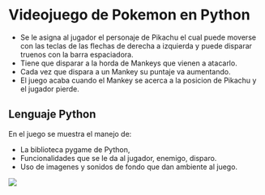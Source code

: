 # Videojuego de Pokemon en Python

- Se le asigna al jugador el personaje de Pikachu el cual puede moverse con las teclas de las flechas de derecha a izquierda y puede disparar truenos con la barra espaciadora.
- Tiene que disparar a la horda de Mankeys que vienen a atacarlo.
- Cada vez que dispara a un Mankey su puntaje va aumentando.
- El juego acaba cuando el Mankey se acerca a la posicion de Pikachu y el jugador pierde.

## Lenguaje Python

En el juego se muestra el manejo de: 
- La biblioteca pygame de Python,
- Funcionalidades que se le da al jugador, enemigo, disparo.
- Uso de imagenes y sonidos de fondo que dan ambiente al juego.

![](https://fictionhorizon.com/wp-content/uploads/2022/07/Cero_Island_Mankey.jpg)
